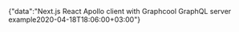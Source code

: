 {"data":"Next.js React Apollo client with Graphcool GraphQL server example2020-04-18T18:06:00+03:00"}
